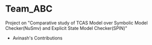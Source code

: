 # Team_ABC
Project on "Comparative study of TCAS Model over Symbolic Model Checker(NuSmv) and Explicit State Model Checker(SPIN)"

- Avinash's Contributions
